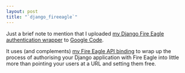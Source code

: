 ```yaml
---
layout: post
title: "`django_fireeagle`"
---
```

Just a brief note to mention that I uploaded [my Django Fire Eagle
authentication wrapper][django_fireeagle] to [Google Code][].

It uses (and complements) [my Fire Eagle API binding][fireeagle_api] to
wrap up the process of authorising your Django application with Fire
Eagle into little more than pointing your users at a URL and setting
them free.

[django_fireeagle]: http://django-fireeagle.googlecode.com/
[Google Code]: http://code.google.com/
[fireeagle_api]: http://fireeagle.yahoo.net/developer/code/python
